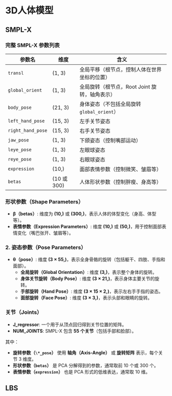 # 3D人体模型

## SMPL-X

### 完整 SMPL-X 参数列表

| 参数名            | 维度        | 含义                                          |
| ----------------- | ----------- | --------------------------------------------- |
| `transl`          | (1, 3)      | 全局平移（根节点，控制人体在世界坐标的位置）  |
| `global_orient`   | (1, 3)      | 全局旋转（根节点，Root Joint 旋转，轴角表示） |
| `body_pose`       | (21, 3)     | 身体姿态（不包括全局旋转`global_orient`）     |
| `left_hand_pose`  | (15, 3)     | 左手关节姿态                                  |
| `right_hand_pose` | (15, 3)     | 右手关节姿态                                  |
| `jaw_pose`        | (1, 3)      | 下颌姿态（控制嘴部运动）                      |
| `leye_pose`       | (1, 3)      | 左眼球姿态                                    |
| `reye_pose`       | (1, 3)      | 右眼球姿态                                    |
| `expression`      | (10,)       | 面部表情参数（控制微笑、皱眉等）              |
| `betas`           | (10 或 300) | 人体形状参数（控制胖瘦、身高等）              |

### 形状参数（Shape Parameters）

- **β（betas）**: 维度为 **(10,)** 或 **(300,)**，表示人体的体型变化（身高、体型等）。
- **表情参数（Expression Parameters）**: 维度 **(10,)** 或 **(50,)**，用于控制面部表情变化（嘴巴张开、皱眉等）。

### **2. 姿态参数（Pose Parameters）**

- **θ（pose）**: 维度 **(3 × 55,)**，表示全身骨骼的旋转（包括躯干、四肢、手指和面部）。
  - **全局旋转（Global Orientation）**: 维度 **(3,)**，表示整个身体的旋转。
  - **身体关节旋转（Body Pose）**: 维度 **(3 × 21,)**，表示身体主要关节的旋转。
  - **手部旋转（Hand Pose）**: 维度 **(3 × 15 × 2,)**，表示左右手手指的姿态。
  - **面部旋转（Face Pose）**: 维度 **(3 × 3,)**，表示头部和眼睛的旋转。

### 关节（Joints）

- **J_regressor**: 一个用于从顶点回归得到关节位置的矩阵。
- **NUM_JOINTS**: SMPL-X 包含 **55 个关节**（包括手部和脸部）。

其中：

- **旋转参数（`\*_pose`）** 使用 **轴角（Axis-Angle）** 或 **旋转矩阵** 表示，每个关节 3 维度。
- **形状参数（`betas`）** 是 PCA 分解得到的参数，通常取前 10 个或 300 个。
- **表情参数（`expression`）** 也是 PCA 形式的低维表达，通常取 10 维。

## LBS